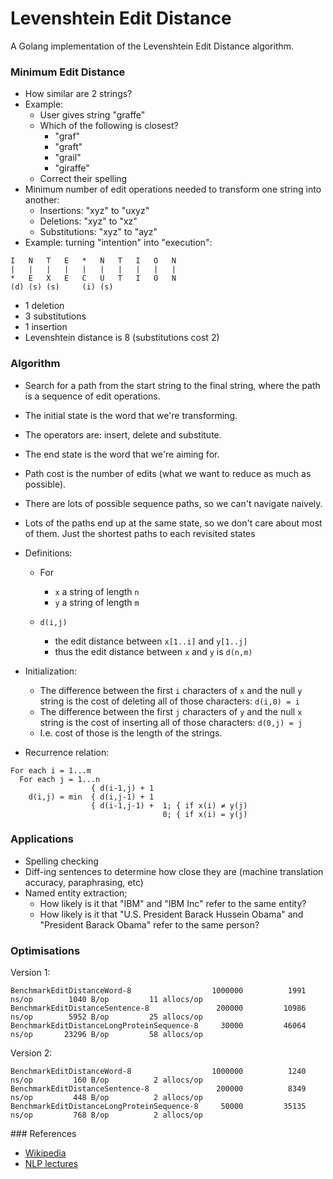 # Levenshtein Edit Distance

A Golang implementation of the Levenshtein Edit Distance algorithm.

### Minimum Edit Distance

- How similar are 2 strings?
- Example:
  - User gives string "graffe"
  - Which of the following is closest?
    - "graf"
    - "graft"
    - "grail"
    - "giraffe"
  - Correct their spelling
- Minimum number of edit operations needed to transform one string into another:
  - Insertions: "xyz" to "uxyz"
  - Deletions: "xyz" to "xz"
  - Substitutions: "xyz" to "ayz"
- Example: turning "intention" into "execution":

```
I   N   T   E   *   N   T   I   O   N
|   |   |   |   |   |   |   |   |   |
*   E   X   E   C   U   T   I   O   N
(d) (s) (s)     (i) (s)

```
  - 1 deletion
  - 3 substitutions
  - 1 insertion
  - Levenshtein distance is 8 (substitutions cost 2)

### Algorithm

- Search for a path from the start string to the final string, where the path is a sequence of edit operations.
- The initial state is the word that we're transforming.
- The operators are: insert, delete and substitute.
- The end state is the word that we're aiming for.
- Path cost is the number of edits (what we want to reduce as much as possible).
- There are lots of possible sequence paths, so we can't navigate naively.
- Lots of the paths end up at the same state, so we don't care about most of them. Just the shortest paths to each revisited states
- Definitions:

  - For
    - `x` a string of length `n`
    - `y` a string of length `m`

  - `d(i,j)`
    - the edit distance between `x[1..i]` and `y[1..j]`
    - thus the edit distance between `x` and `y` is `d(n,m)`

- Initialization:

  - The difference between the first `i` characters of `x` and the null `y` string is the cost of deleting all of those characters: `d(i,0) = i`
  - The difference between the first `j` characters of `y` and the null `x` string is the cost of inserting all of those characters: `d(0,j) = j`
  - I.e. cost of those is the length of the strings.

- Recurrence relation:

```
For each i = 1...m
  For each j = 1...n
                  { d(i-1,j) + 1
    d(i,j) = min  { d(i,j-1) + 1
                  { d(i-1,j-1) +  1; { if x(i) ≠ y(j)
                                  0; { if x(i) = y(j)

```

### Applications

- Spelling checking
- Diff-ing sentences to determine how close they are (machine translation accuracy, paraphrasing, etc)
- Named entity extraction;
  - How likely is it that "IBM" and "IBM Inc" refer to the same entity?
  - How likely is it that "U.S. President Barack Hussein Obama" and "President Barack Obama" refer to the same person?


### Optimisations

Version 1:

```
BenchmarkEditDistanceWord-8               	 1000000	      1991 ns/op	    1040 B/op	      11 allocs/op
BenchmarkEditDistanceSentence-8           	  200000	     10986 ns/op	    5952 B/op	      25 allocs/op
BenchmarkEditDistanceLongProteinSequence-8	   30000	     46064 ns/op	   23296 B/op	      58 allocs/op
```

Version 2:

```
BenchmarkEditDistanceWord-8               	 1000000	      1240 ns/op	     160 B/op	       2 allocs/op
BenchmarkEditDistanceSentence-8           	  200000	      8349 ns/op	     448 B/op	       2 allocs/op
BenchmarkEditDistanceLongProteinSequence-8	   50000	     35135 ns/op	     768 B/op	       2 allocs/op
```

### References

- [Wikipedia](https://en.wikipedia.org/wiki/Levenshtein_distance)
- [NLP lectures](https://www.youtube.com/watch?v=z_CB7Gih_Mg)
